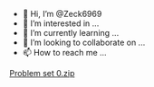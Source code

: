 - 👋 Hi, I’m @Zeck6969
- 👀 I’m interested in ...
- 🌱 I’m currently learning ...
- 💞️ I’m looking to collaborate on ...
- 📫 How to reach me ...

<!---
Zeck6969/Zeck6969 is a ✨ special ✨ repository because its `README.md` (this file) appears on your GitHub profile.
You can click the Preview link to take a look at your changes.
--->
[Problem set 0.zip](https://github.com/Zeck6969/Zeck6969/files/9391892/Problem.set.0.zip)
